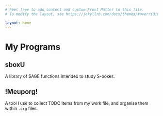 ```yaml
---
# Feel free to add content and custom Front Matter to this file.
# To modify the layout, see https://jekyllrb.com/docs/themes/#overriding-theme-defaults

layout: home
---
```


# My Programs

## sboxU

A library of SAGE functions intended to study S-boxes.

## !Meuporg!

A tool I use to collect TODO items from my work file, and organise them within `.org` files.
